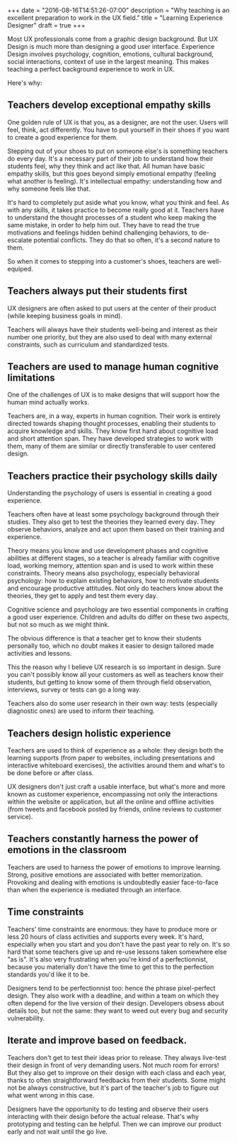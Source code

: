 +++
date = "2016-08-16T14:51:26-07:00"
description = "Why teaching is an excellent preparation to work in the UX field."
title = "Learning Experience Designer"
draft = true
+++

Most UX professionals come from a graphic design background. But UX Design is much more than designing a good user interface. Experience Design involves psychology, cognition, emotions, cultural background, social interactions, context of use in the largest meaning. This makes teaching a perfect background experience to work in UX.

Here's why:

## Teachers develop exceptional empathy skills

One golden rule of UX is that you, as a designer, are not the user. Users will feel, think, act differently. You have to put yourself in their shoes if you want to create a good experience for them.

Stepping out of your shoes to put on someone else's is something teachers do every day. It's a necessary part of their job to understand how their students feel, why they think and act like that. All human have basic empathy skills, but this goes beyond simply emotional empathy (feeling what another is feeling). It's intellectual empathy: understanding how and why someone feels like that. 

It's hard to completely put aside what you know, what you think and feel. As with any skills, it takes practice to become really good at it. Teachers have to understand the thought processes of a student who keep making the same mistake, in order to help him out. They have to read the true motivations and feelings hidden behind challenging behaviors, to de-escalate potential conflicts. They do that so often, it's a second nature to them.

So when it comes to stepping into a customer's shoes, teachers are well-equiped. 

## Teachers always put their students first

UX designers are often asked to put users at the center of their product (while keeping business goals in mind). 

Teachers will always have their students well-being and interest as their number one priority, but they are also used to deal with many external constraints, such as curriculum and standardized tests.

## Teachers are used to manage human cognitive limitations

One of the challenges of UX is to make designs that will support how the human mind actually works.

Teachers are, in a way, experts in human cognition. Their work is entirely directed towards shaping thought processes, enabling their students to acquire knowledge and skills. They know first hand about cognitive load and short attention span. They have developed strategies to work with them, many of them are similar or directly transferable to user centered design. 

## Teachers practice their psychology skills daily

Understanding the psychology of users is essential in creating a good experience. 

Teachers often have at least some psychology background through their studies. They also get to test the theories they learned every day. They observe behaviors, analyze and act upon them based on their training and experience. 


Theory means you know and use development phases and cognitive abilities at different stages, so a teacher is already familiar with cognitive load, working memory, attention span and is used to work within these constraints. Theory means also psychology, especially behavioral psychology: how to explain existing behaviors, how to motivate students and encourage productive attitudes. Not only do teachers know about the theories, they get to apply and test them every day.

Cognitive science and psychology are two essential components in crafting a good user experience. Children and adults do differ on these two aspects, but not so much as we might think.



The obvious difference is that a teacher get to know their students personally too, which no doubt makes it easier to design tailored made activities and lessons. 

This the reason why I believe UX research is so important in design. Sure you can't possibly know all your customers as well as teachers know their students, but getting to know some of them through field observation, interviews, survey or tests can go a long way.

Teachers also do some user research in their own way: tests (especially diagnostic ones) are used to inform their teaching.

## Teachers design holistic experience

Teachers are used to think of experience as a whole: they design both the learning supports (from paper to websites, including presentations and interactive whiteboard exercises), the activities around them and what's to be done before or after class. 

UX designers don't just craft a usable interface, but what's more and more known as customer experience, encompassing not only the interactions within the website or application, but all the online and offline activities (from tweets and facebook posted by friends, online reviews to customer service).

## Teachers constantly harness the power of emotions in the classroom

Teachers are used to harness the power of emotions to improve learning. Strong, positive emotions are associated with better memorization. Provoking and dealing with emotions is undoubtedly easier face-to-face than when the experience is mediated through an interface. 

## Time constraints

Teachers' time constraints are enormous: they have to produce more or less 20 hours of class activities and supports every week. It's hard, especially when you start and you don't have the past year to rely on. It's so hard that some teachers give up and re-use lessons taken somewhere else "as is". It's also very frustrating when you're kind of a perfectionnist, because you materially don't have the time to get this to the perfection standards you'd like it to be.

Designers tend to be perfectionnist too: hence the phrase pixel-perfect design. They also work with a deadline, and within a team on which they often depend for the live version of their design. Developers obsess about details too, but not the same: they want to weed out every bug and security vulnerability. 

## Iterate and improve based on feedback. 

Teachers don't get to test their ideas prior to release. They always live-test their design in front of very demanding users. Not much room for errors! But they also get to improve on their design with each class and each year, thanks to often straightforward feedbacks from their students. Some might not be always constructive, but it's part of the teacher's job to figure out what went wrong in this case. 

Designers have the opportunity to do testing and observe their users interacting with their design before the actual release. That's why prototyping and testing can be helpful. Then we can improve our product early and not wait until the go live. 